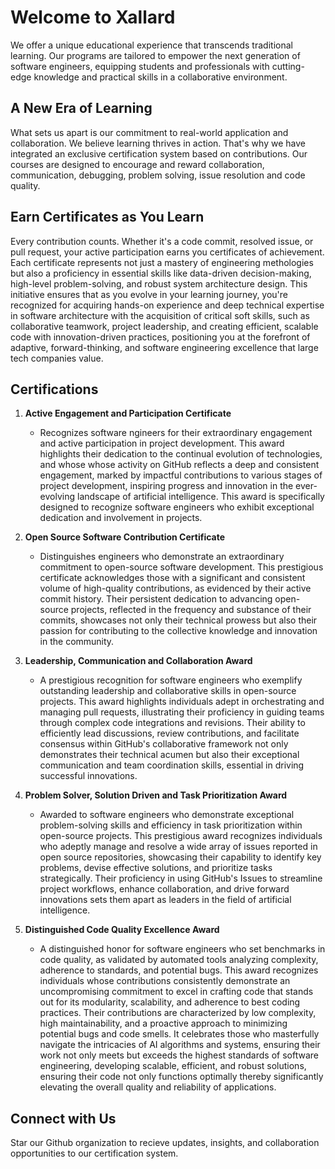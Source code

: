 # Welcome to Xallard

We offer a unique educational experience that transcends traditional learning. Our programs are tailored to empower the next generation of software engineers, equipping students and professionals with cutting-edge knowledge and practical skills in a collaborative environment.

## A New Era of Learning

What sets us apart is our commitment to real-world application and collaboration. We believe learning thrives in action. That's why we have integrated an exclusive certification system based on contributions. Our courses are designed to encourage and reward collaboration, communication, debugging, problem solving, issue resolution and code quality.

## Earn Certificates as You Learn

Every contribution counts. Whether it's a code commit, resolved issue, or pull request, your active participation earns you certificates of achievement. Each certificate represents not just a mastery of engineering methologies but also a proficiency in essential skills like data-driven decision-making, high-level problem-solving, and robust system architecture design. This initiative ensures that as you evolve in your learning journey, you're recognized for acquiring hands-on experience and deep technical expertise in software architecture with the acquisition of critical soft skills, such as collaborative teamwork, project leadership, and creating efficient, scalable code with innovation-driven practices, positioning you at the forefront of adaptive, forward-thinking, and software engineering excellence that large tech companies value.

## Certifications

1. **Active Engagement and Participation Certificate**
   - Recognizes software ngineers for their extraordinary engagement and active participation in project development. This award highlights their dedication to the continual evolution of technologies, and whose whose activity on GitHub reflects a deep and consistent engagement, marked by impactful contributions to various stages of project development, inspiring progress and innovation in the ever-evolving landscape of artificial intelligence. This award is specifically designed to recognize software engineers who exhibit exceptional dedication and involvement in projects.

2. **Open Source Software Contribution Certificate**
   - Distinguishes engineers who demonstrate an extraordinary commitment to open-source software development. This prestigious certificate acknowledges those with a significant and consistent volume of high-quality contributions, as evidenced by their active commit history. Their persistent dedication to advancing open-source projects, reflected in the frequency and substance of their commits, showcases not only their technical prowess but also their passion for contributing to the collective knowledge and innovation in the community.

3. **Leadership, Communication and Collaboration Award**
   - A prestigious recognition for software engineers who exemplify outstanding leadership and collaborative skills in open-source projects. This award highlights individuals adept in orchestrating and managing pull requests, illustrating their proficiency in guiding teams through complex code integrations and revisions. Their ability to efficiently lead discussions, review contributions, and facilitate consensus within GitHub's collaborative framework not only demonstrates their technical acumen but also their exceptional communication and team coordination skills, essential in driving successful innovations.

4. **Problem Solver, Solution Driven and Task Prioritization Award**
   - Awarded to software engineers who demonstrate exceptional problem-solving skills and efficiency in task prioritization within open-source projects. This prestigious award recognizes individuals who adeptly manage and resolve a wide array of issues reported in open source repositories, showcasing their capability to identify key problems, devise effective solutions, and prioritize tasks strategically. Their proficiency in using GitHub's Issues to streamline project workflows, enhance collaboration, and drive forward innovations sets them apart as leaders in the field of artificial intelligence.

5. **Distinguished Code Quality Excellence Award**
   - A distinguished honor for software engineers who set benchmarks in code quality, as validated by automated tools analyzing complexity, adherence to standards, and potential bugs. This award recognizes individuals whose contributions consistently demonstrate an uncompromising commitment to excel in crafting code that stands out for its modularity, scalability, and adherence to best coding practices. Their contributions are characterized by low complexity, high maintainability, and a proactive approach to minimizing potential bugs and code smells. It celebrates those who masterfully navigate the intricacies of AI algorithms and systems, ensuring their work not only meets but exceeds the highest standards of software engineering, developing scalable, efficient, and robust solutions, ensuring their code not only functions optimally thereby significantly elevating the overall quality and reliability of applications.

## Connect with Us

Star our Github organization to recieve updates, insights, and collaboration opportunities to our certification system.
